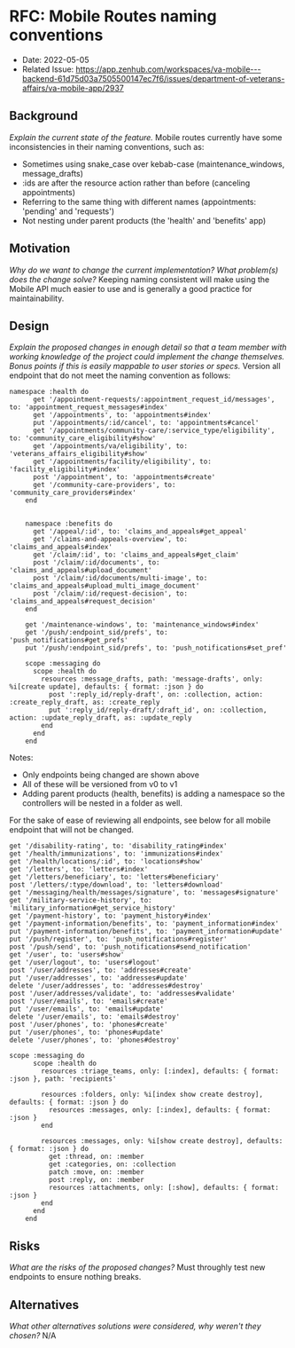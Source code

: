 # RFC: Mobile Routes naming conventions

- Date: 2022-05-05
- Related Issue: https://app.zenhub.com/workspaces/va-mobile---backend-61d75d03a7505500147ec7f6/issues/department-of-veterans-affairs/va-mobile-app/2937

## Background
_Explain the current state of the feature._
Mobile routes currently have some inconsistencies in their naming conventions, such as:
- Sometimes using snake_case over kebab-case (maintenance_windows, message_drafts)
- :ids are after the resource action rather than before (canceling appointments)
- Referring to the same thing with different names (appointments: 'pending' and 'requests')
- Not nesting under parent products (the 'health' and 'benefits' app)

## Motivation
_Why do we want to change the current implementation? What problem(s) does the change solve?_
Keeping naming consistent will make using the Mobile API much easier to use and is generally a good practice for maintainability. 

## Design
_Explain the proposed changes in enough detail so that a team member with working knowledge 
of the project could implement the change themselves. Bonus points if this is easily mappable
to user stories or specs._
Version all endpoint that do not meet the naming convention as follows:
```
namespace :health do
      get '/appointment-requests/:appointment_request_id/messages', to: 'appointment_request_messages#index'
      get '/appointments', to: 'appointments#index'
      put '/appointments/:id/cancel', to: 'appointments#cancel'
      get '/appointments/community-care/:service_type/eligibility', to: 'community_care_eligibility#show'
      get '/appointments/va/eligibility', to: 'veterans_affairs_eligibility#show'
      get '/appointments/facility/eligibility', to: 'facility_eligibility#index'
      post '/appointment', to: 'appointments#create'
      get '/community-care-providers', to: 'community_care_providers#index'
    end


    namespace :benefits do
      get '/appeal/:id', to: 'claims_and_appeals#get_appeal'
      get '/claims-and-appeals-overview', to: 'claims_and_appeals#index'
      get '/claim/:id', to: 'claims_and_appeals#get_claim'
      post '/claim/:id/documents', to: 'claims_and_appeals#upload_document'
      post '/claim/:id/documents/multi-image', to: 'claims_and_appeals#upload_multi_image_document'
      post '/claim/:id/request-decision', to: 'claims_and_appeals#request_decision'
    end

    get '/maintenance-windows', to: 'maintenance_windows#index'
    get '/push/:endpoint_sid/prefs', to: 'push_notifications#get_prefs'
    put '/push/:endpoint_sid/prefs', to: 'push_notifications#set_pref'

    scope :messaging do
      scope :health do
        resources :message_drafts, path: 'message-drafts', only: %i[create update], defaults: { format: :json } do
          post ':reply_id/reply-draft', on: :collection, action: :create_reply_draft, as: :create_reply
          put ':reply_id/reply-draft/:draft_id', on: :collection, action: :update_reply_draft, as: :update_reply
        end
      end
    end
```
Notes: 
- Only endpoints being changed are shown above
- All of these will be versioned from v0 to v1
- Adding parent products (health, benefits) is adding a namespace so the controllers will be nested in a folder as well.

For the sake of ease of reviewing all endpoints, see below for all mobile endpoint that will not be changed.
```
get '/disability-rating', to: 'disability_rating#index'
get '/health/immunizations', to: 'immunizations#index'
get '/health/locations/:id', to: 'locations#show'
get '/letters', to: 'letters#index'
get '/letters/beneficiary', to: 'letters#beneficiary'
post '/letters/:type/download', to: 'letters#download'
get '/messaging/health/messages/signature', to: 'messages#signature'
get '/military-service-history', to: 'military_information#get_service_history'
get '/payment-history', to: 'payment_history#index'
get '/payment-information/benefits', to: 'payment_information#index'
put '/payment-information/benefits', to: 'payment_information#update'
put '/push/register', to: 'push_notifications#register'
post '/push/send', to: 'push_notifications#send_notification'
get '/user', to: 'users#show'
get '/user/logout', to: 'users#logout'
post '/user/addresses', to: 'addresses#create'
put '/user/addresses', to: 'addresses#update'
delete '/user/addresses', to: 'addresses#destroy'
post '/user/addresses/validate', to: 'addresses#validate'
post '/user/emails', to: 'emails#create'
put '/user/emails', to: 'emails#update'
delete '/user/emails', to: 'emails#destroy'
post '/user/phones', to: 'phones#create'
put '/user/phones', to: 'phones#update'
delete '/user/phones', to: 'phones#destroy'

scope :messaging do
      scope :health do
        resources :triage_teams, only: [:index], defaults: { format: :json }, path: 'recipients'

        resources :folders, only: %i[index show create destroy], defaults: { format: :json } do
          resources :messages, only: [:index], defaults: { format: :json }
        end

        resources :messages, only: %i[show create destroy], defaults: { format: :json } do
          get :thread, on: :member
          get :categories, on: :collection
          patch :move, on: :member
          post :reply, on: :member
          resources :attachments, only: [:show], defaults: { format: :json }
        end
      end
    end
```
## Risks
_What are the risks of the proposed changes?_
Must throughly test new endpoints to ensure nothing breaks.

## Alternatives
_What other alternatives solutions were considered, why weren't they chosen?_
N/A
